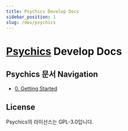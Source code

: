 ```yaml
---
title: Psychics Develop Docs
sidebar_position: 1
slug: /dev/psychics
---
```


# [Psychics](https://github.com/monun/psychics/) Develop Docs

## Psychics 문서 Navigation

- [0. Getting Started](0-getting-started.mdx)

## License
Psychics의 라이선스는 GPL-3.0입니다.